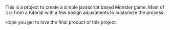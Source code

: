 This is a project to create a simple javascript based Monster game.
Most of it is from a tutorial with a few design adjustments to customize the process.

Hope you get to love the final product of this project.
